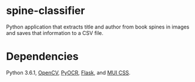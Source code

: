 # spine-classifier

Python application that extracts title and author from book spines in images and saves that information to a CSV file.

# Dependencies

Python 3.6.1, [OpenCV](http://opencv.org/),
[PyOCR](https://github.com/openpaperwork/pyocr),
[Flask](http://flask.pocoo.org/), and [MUI CSS](https://www.muicss.com/).
